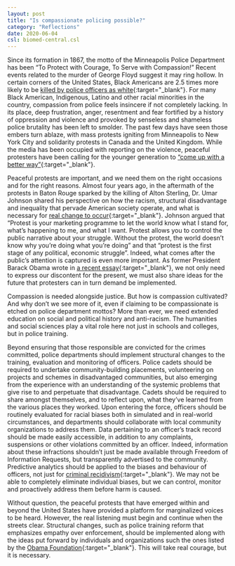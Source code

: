 ```yaml
---
layout: post
title: "Is compassionate policing possible?"
category: "Reflections"
date: 2020-06-04
csl: biomed-central.csl
---
```


Since its formation in 1867, the motto of the Minneapolis Police Department has been “To Protect with Courage, To Serve with Compassion!” Recent events related to the murder of George Floyd suggest it may ring hollow. In certain corners of the United States, Black Americans are 2.5 times more likely to be [killed by police officers as white](https://www.aljazeera.com/indepth/interactive/2020/05/mapping-police-killings-black-americans-200531105741757.html){:target="_blank"}. For many Black American, Indigenous, Latino and other racial minorities in the country, compassion from police feels insincere if not completely lacking. In its place, deep frustration, anger, resentment and fear fortified by a history of oppression and violence and provoked by senseless and shameless police brutality has been left to smolder. The past few days have seen those embers turn ablaze, with mass protests igniting from Minneapolis to New York City and solidarity protests in Canada and the United Kingdom. While the media has been occupied with reporting on the violence, peaceful protesters have been calling for the younger generation to [“come up with a better way”](https://twitter.com/g0ldie_teee/status/1266929382708465665){:target="_blank"}.

Peaceful protests are important, and we need them on the right occasions and for the right reasons. Almost four years ago, in the aftermath of the protests in Baton Rouge sparked by the killing of Alton Sterling, Dr. Umar Johnson shared his perspective on how the racism, structural disadvantage and inequality that pervade American society operate, and what is necessary for [real change to occur](https://www.youtube.com/watch?v=SaUMQDjsAt0&feature=youtu.be){:target="_blank"}. Johnson argued that “Protest is your marketing programme to let the world know what I stand for, what’s happening to me, and what I want. Protest allows you to control the public narrative about your struggle. Without the protest, the world doesn’t know why you’re doing what you’re doing” and that “protest is the first stage of any political, economic struggle”. Indeed, what comes after the public’s attention is captured is even more important. As former President Barack Obama wrote in [a recent essay](https://medium.com/@BarackObama/how-to-make-this-moment-the-turning-point-for-real-change-9fa209806067){:target="_blank"}, we not only need to express our discontent for the present, we must also share ideas for the future that protesters can in turn demand be implemented.

Compassion is needed alongside justice. But how is compassion cultivated? And why don’t we see more of it, even if claiming to be compassionate is etched on police department mottos? More than ever, we need extended education on social and political history and anti-racism. The humanities and social sciences play a vital role here not just in schools and colleges, but in police training.

Beyond ensuring that those responsible are convicted for the crimes committed, police departments should implement structural changes to the training, evaluation and monitoring of officers. Police cadets should be required to undertake community-building placements, volunteering on projects and schemes in disadvantaged communities, but also emerging from the experience with an understanding of the systemic problems that give rise to and perpetuate that disadvantage. Cadets should be required to share amongst themselves, and to reflect upon, what they’ve learned from the various places they worked. Upon entering the force, officers should be routinely evaluated for racial biases both in simulated and in real-world circumstances, and departments should collaborate with local community organizations to address them. Data pertaining to an officer’s track record should be made easily accessible, in addition to any complaints, suspensions or other violations committed by an officer. Indeed, information about these infractions shouldn’t just be made available through Freedom of Information Requests, but transparently advertised to the community. Predictive analytics should be applied to the biases and behaviour of officers, not just for [criminal recidivism](https://www.ksmconsulting.com/case-study/state-indiana-reducing-criminal-recidivism/){:target="_blank"}. We may not be able to completely eliminate individual biases, but we can control, monitor and proactively address them before harm is caused. 

Without question, the peaceful protests that have emerged within and beyond the United States have provided a platform for marginalized voices to be heard. However, the real listening must begin and continue when the streets clear. Structural changes, such as police training reform that emphasizes empathy over enforcement, should be implemented along with the ideas put forward by individuals and organizations such the ones listed by the [Obama Foundation](https://www.obama.org/anguish-and-action/){:target="_blank"}. This will take real courage, but it is necessary. 

